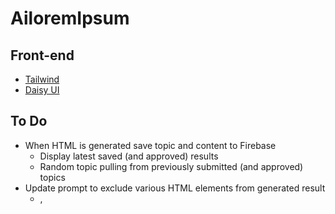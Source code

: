# AiloremIpsum

## Front-end
- [Tailwind](https://tailwindcss.com/)
- [Daisy UI](https://daisyui.com)

## To Do
- When HTML is generated save topic and content to Firebase
    - Display latest saved (and approved) results
    - Random topic pulling from previously submitted (and approved) topics
- Update prompt to exclude various HTML elements from generated result
    - <img>, <title>, <meta>, <head>